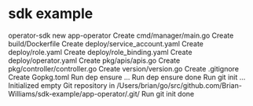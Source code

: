 # sdk example
operator-sdk new app-operator
Create cmd/manager/main.go
Create build/Dockerfile
Create deploy/service_account.yaml
Create deploy/role.yaml
Create deploy/role_binding.yaml
Create deploy/operator.yaml
Create pkg/apis/apis.go
Create pkg/controller/controller.go
Create version/version.go
Create .gitignore
Create Gopkg.toml
Run dep ensure ...
Run dep ensure done
Run git init ...
Initialized empty Git repository in /Users/brian/go/src/github.com/Brian-Williams/sdk-example/app-operator/.git/
Run git init done
